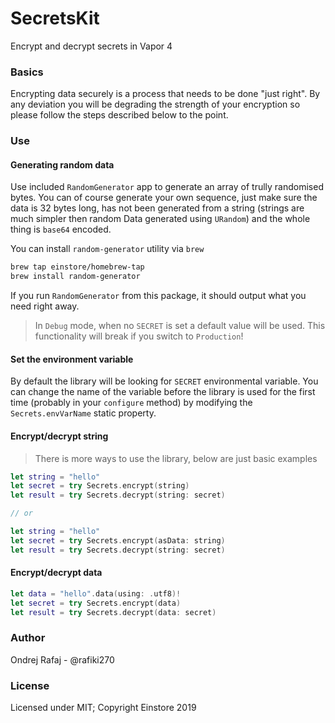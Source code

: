 # SecretsKit

Encrypt and decrypt secrets in Vapor 4

### Basics

Encrypting data securely is a process that needs to be done "just right". By any deviation you will be degrading the strength of your encryption so please follow the steps described below to the point.

### Use

#### Generating random data

Use included `RandomGenerator` app to generate an array of trully randomised bytes. You can of course generate your own sequence, just make sure the data is 32 bytes long, has not been generated from a string (strings are much simpler then random Data generated using `URandom`) and the whole thing is `base64` encoded.

You can install `random-generator` utility via `brew`

```bash
brew tap einstore/homebrew-tap
brew install random-generator
```

If you run `RandomGenerator` from this package, it should output what you need right away.

> In `Debug` mode, when no `SECRET` is set a default value will be used. This functionality will break if you switch to `Production`!

#### Set the environment variable

By default the library will be looking for `SECRET` environmental variable. You can change the name of the variable before the library is used for the first time (probably in your `configure` method) by modifying the `Secrets.envVarName` static property.

#### Encrypt/decrypt string

> There is more ways to use the library, below are just basic examples

```swift
let string = "hello"
let secret = try Secrets.encrypt(string)
let result = try Secrets.decrypt(string: secret)

// or

let string = "hello"
let secret = try Secrets.encrypt(asData: string)
let result = try Secrets.decrypt(string: secret)
```

#### Encrypt/decrypt data

```swift
let data = "hello".data(using: .utf8)!
let secret = try Secrets.encrypt(data)
let result = try Secrets.decrypt(data: secret)
```

### Author

Ondrej Rafaj - @rafiki270


### License

Licensed under MIT; Copyright Einstore 2019
